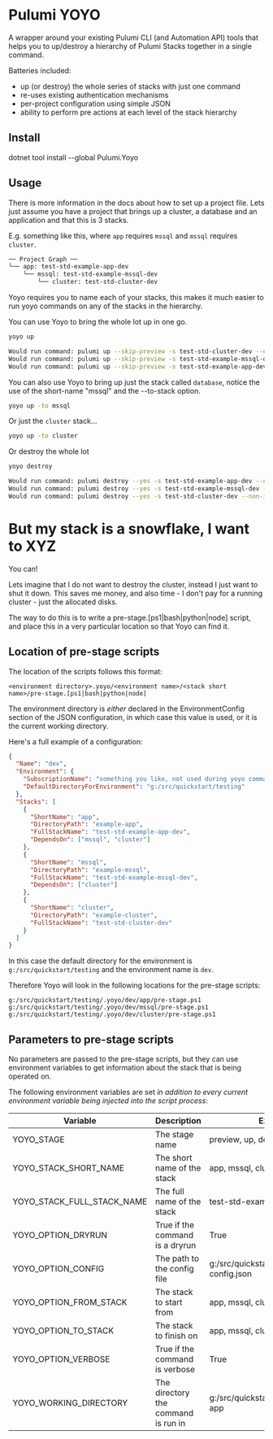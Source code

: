 ﻿# Pulumi YOYO

A wrapper around your existing Pulumi CLI (and Automation API) tools that helps you to up/destroy a hierarchy of
Pulumi Stacks together in a single command.

Batteries included:
- up (or destroy) the whole series of stacks with just one command
- re-uses existing authentication mechanisms
- per-project configuration using simple JSON
- ability to perform pre actions at each level of the stack hierarchy 

## Install

dotnet tool install --global Pulumi.Yoyo

## Usage

There is more information in the docs about how to set up a project file.  Lets just assume you have a project that brings 
up a cluster, a database and an application and that this is 3 stacks. 

E.g. something like this, where ``app`` requires ``mssql`` and ``mssql`` requires ``cluster``. 
```markdown
── Project Graph ──
└── app: test-std-example-app-dev
    └── mssql: test-std-example-mssql-dev
        └── cluster: test-std-cluster-dev
```

Yoyo requires you to name each of your stacks, this makes it much easier to run yoyo commands on any of the stacks
in the hierarchy.  

You can use Yoyo to bring the whole lot up in one go.

```bash
yoyo up

Would run command: pulumi up --skip-preview -s test-std-cluster-dev --non-interactive
Would run command: pulumi up --skip-preview -s test-std-example-mssql-dev --non-interactive
Would run command: pulumi up --skip-preview -s test-std-example-app-dev --non-interactive
```

You can also use Yoyo to bring up just the stack called `database`, notice the use of the short-name "mssql" and the --to-stack option.

```bash
yoyo up -to mssql
```

Or just the `cluster` stack...

```bash
yoyo up -to cluster
```

Or destroy the whole lot

```bash
yoyo destroy

Would run command: pulumi destroy --yes -s test-std-example-app-dev --non-interactive
Would run command: pulumi destroy --yes -s test-std-example-mssql-dev --non-interactive
Would run command: pulumi destroy --yes -s test-std-cluster-dev --non-interactive
```

# But my stack is a snowflake, I want to XYZ

You can!

Lets imagine that I do not want to destroy the cluster, instead I just want to shut it down.  This saves me money, and also time - I don't 
pay for a running cluster - just the allocated disks.

The way to do this is to write a pre-stage.[ps1|bash|python|node] script, and place this in a very particular location so 
that Yoyo can find it. 

## Location of pre-stage scripts

The location of the scripts follows this format: 
    
```plaintext
<environment directory>.yoyo/<environment name>/<stack short name>/pre-stage.[ps1|bash|python|node]
```

The environment directory is _either_ declared in the EnvironmentConfig section of the JSON configuration, in which
case this value is used, or it is the current working directory.

Here's a full example of a configuration: 

```json
{
  "Name": "dev",
  "Environment": {
    "SubscriptionName": "something you like, not used during yoyo commands",
    "DefaultDirectoryForEnvironment": "g:/src/quickstart/testing"
  },
  "Stacks": [
    {
      "ShortName": "app",
      "DirectoryPath": "example-app",
      "FullStackName": "test-std-example-app-dev",
      "DependsOn": ["mssql", "cluster"]
    },
    {
      "ShortName": "mssql",
      "DirectoryPath": "example-mssql",
      "FullStackName": "test-std-example-mssql-dev",
      "DependsOn": ["cluster"]
    },
    {
      "ShortName": "cluster",
      "DirectoryPath": "example-cluster",
      "FullStackName": "test-std-cluster-dev"
    }
  ]
}
```

In this case the default directory for the environment is `g:/src/quickstart/testing` and the environment name is `dev`.

Therefore Yoyo will look in the following locations for the pre-stage scripts:

```
g:/src/quickstart/testing/.yoyo/dev/app/pre-stage.ps1
g:/src/quickstart/testing/.yoyo/dev/mssql/pre-stage.ps1
g:/src/quickstart/testing/.yoyo/dev/cluster/pre-stage.ps1
```

## Parameters to pre-stage scripts

No parameters are passed to the pre-stage scripts, but they can use environment variables to get information about the stack
that is being operated on.

The following environment variables are set _in addition to every current environment variable being injected into the script process_:

| Variable                    | Description                         | Example                                  |
|-----------------------------|-------------------------------------|------------------------------------------|
| YOYO_STAGE                  | The stage name                      | preview, up, destroy                     |
| YOYO_STACK_SHORT_NAME       | The short name of the stack         | app, mssql, cluster                      |
| YOYO_STACK_FULL_STACK_NAME  | The full name of the stack          | test-std-example-app-dev                 |
| YOYO_OPTION_DRYRUN          | True if the command is a dryrun     | True                                     |
| YOYO_OPTION_CONFIG          | The path to the config file         | g:/src/quickstart/testing/my-config.json |
| YOYO_OPTION_FROM_STACK      | The stack to start from             | app, mssql, cluster                      |
| YOYO_OPTION_TO_STACK        | The stack to finish on              | app, mssql, cluster                      |
| YOYO_OPTION_VERBOSE         | True if the command is verbose      | True                                     |
 | YOYO_WORKING_DIRECTORY     | The directory the command is run in | g:/src/quickstart/testing/example-app    |

